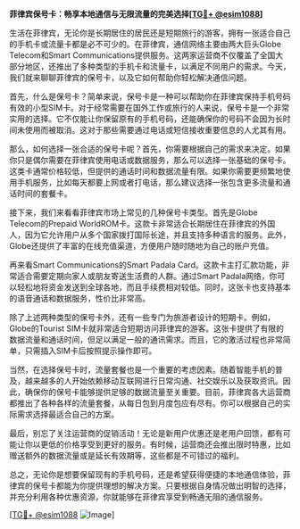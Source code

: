 **菲律宾保号卡：畅享本地通信与无限流量的完美选择[[TG💪+ @esim1088](https://t.me/s/esim1088)]**

生活在菲律宾，无论你是长期居住的居民还是短期旅行的游客，拥有一张适合自己的手机卡或流量卡都是必不可少的。在菲律宾，通信网络主要由两大巨头Globe Telecom和Smart Communications提供服务。这两家运营商不仅覆盖了全国大部分地区，还推出了多种类型的手机卡和流量卡，以满足不同用户的需求。今天，我们就来聊聊菲律宾的保号卡，以及它如何帮助你轻松解决通信问题。

首先，什么是保号卡？简单来说，保号卡是一种可以帮助你在菲律宾保持手机号码有效的小型SIM卡。对于经常需要在国外工作或旅行的人来说，保号卡是一个非常实用的选择。它不仅能让你保留原有的手机号码，还能确保你的号码不会因为长时间未使用而被取消。这对于那些需要通过电话或短信接收重要信息的人尤其有用。

那么，如何选择一张合适的保号卡呢？首先，你需要根据自己的需求来决定。如果你只是偶尔需要在菲律宾使用电话或数据服务，那么可以选择一张基础的保号卡。这类卡通常价格较低，但提供的通话时间和数据流量有限。如果你需要更频繁地使用手机服务，比如每天都要上网或者打电话，那么建议选择一张包含更多流量和通话时间的套餐卡。

接下来，我们来看看菲律宾市场上常见的几种保号卡类型。首先是Globe Telecom的Prepaid WorldROM卡。这款卡非常适合长期居住在菲律宾的外国人，因为它允许用户从多个国家拨打国际长途，并且支持多种语言的服务。此外，Globe还提供了丰富的在线充值渠道，方便用户随时随地为自己的账户充值。

再来看Smart Communications的Smart Padala Card。这款卡主打汇款功能，非常适合需要定期向家人或朋友寄送生活费的人群。通过Smart Padala网络，你可以轻松地将资金发送到全球各地，而且手续费相对较低。同时，这张卡也支持基本的语音通话和数据服务，性价比非常高。

除了上述两种类型的保号卡外，还有一些专门为旅游者设计的短期卡。例如，Globe的Tourist SIM卡就非常适合短期访问菲律宾的游客。这张卡提供了有限的数据流量和通话时间，但足以满足一般的通讯需求。而且，它的激活过程也非常简单，只需插入SIM卡后按照提示操作即可。

当然，在选择保号卡时，流量套餐也是一个重要的考虑因素。随着智能手机的普及，越来越多的人开始依赖移动互联网进行日常沟通、社交娱乐以及获取资讯。因此，确保你的保号卡能够提供足够的数据流量至关重要。目前，菲律宾各大运营商都推出了各种各样的流量套餐，从每日包到月度包应有尽有。你可以根据自己的实际需求选择最适合自己的方案。

最后，别忘了关注运营商的促销活动！无论是新用户优惠还是老用户回馈，都有可能让你以更低的价格享受到更好的服务。有时候，运营商还会推出限时特惠，比如赠送额外的数据流量或是延长有效期等，这些都是不可错过的福利。

总之，无论你是想要保留现有的手机号码，还是希望获得便捷的本地通信体验，菲律宾的保号卡都能为你提供理想的解决方案。只要根据自身情况做出明智的选择，并充分利用各种优惠资源，你就能够在菲律宾享受到畅通无阻的通信服务。

[[TG💪+ @esim1088](https://t.me/s/esim1088) ![Image](https://i.postimg.cc/4NQfJmqS/Snipaste-2025-05-13-00-14-12.png)]